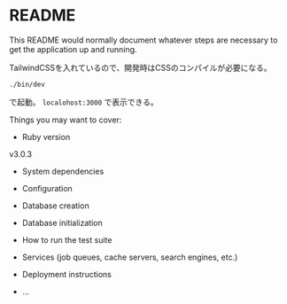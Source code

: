 # README

This README would normally document whatever steps are necessary to get the
application up and running.

TailwindCSSを入れているので、開発時はCSSのコンパイルが必要になる。

`./bin/dev`

で起動。 `localohost:3000` で表示できる。


Things you may want to cover:

* Ruby version

v3.0.3

* System dependencies

* Configuration

* Database creation

* Database initialization

* How to run the test suite

* Services (job queues, cache servers, search engines, etc.)

* Deployment instructions

* ...
